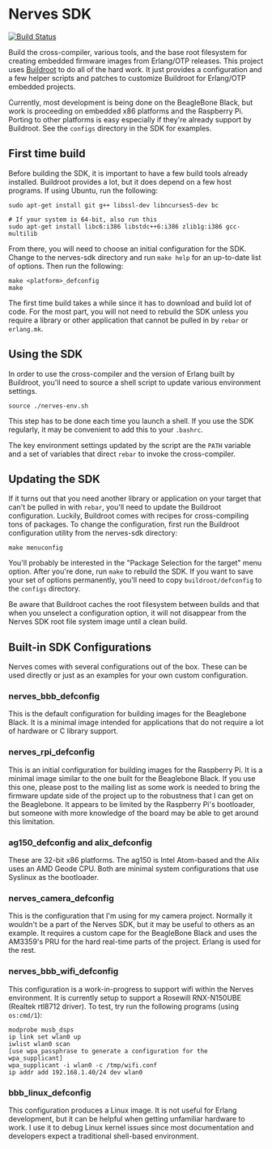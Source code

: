 # Nerves SDK
[![Build Status](https://travis-ci.org/nerves-project/nerves-sdk.png?branch=master)](https://travis-ci.org/nerves-project/nerves-sdk)

Build the cross-compiler, various tools, and the base root filesystem
for creating embedded firmware images from Erlang/OTP releases. This
project uses [Buildroot](http://buildroot.net/) to do all of the hard
work. It just provides a configuration and a few helper scripts and
patches to customize Buildroot for Erlang/OTP embedded projects.

Currently, most development is being done on the BeagleBone Black, but
work is proceeding on embedded x86 platforms and the Raspberry Pi. Porting
to other platforms is easy especially if they're already support by Buildroot.
See the `configs` directory in the SDK for examples.

## First time build

Before building the SDK, it is important to have a few build tools
already installed. Buildroot provides a lot, but it does depend on
a few host programs. If using Ubuntu, run the following:

    sudo apt-get install git g++ libssl-dev libncurses5-dev bc

    # If your system is 64-bit, also run this
	sudo apt-get install libc6:i386 libstdc++6:i386 zlib1g:i386 gcc-multilib

From there, you will need to choose an initial configuration for the SDK. Change
to the nerves-sdk directory and run `make help` for an up-to-date list of options.
Then run the following:

    make <platform>_defconfig
    make

The first time build takes a while since it has to download and
build lot of code. For the most part, you will not need to rebuild
the SDK unless you require a library or other application that
cannot be pulled in by `rebar` or `erlang.mk`.

## Using the SDK

In order to use the cross-compiler and the version of Erlang built by
Buildroot, you'll need to source a shell script to update various
environment settings.

    source ./nerves-env.sh

This step has to be done each time you launch a shell. If you use
the SDK regularly, it may be convenient to add this to your `.bashrc`.

The key environment settings updated by the script are the `PATH`
variable and a set of variables that direct `rebar` to invoke the
cross-compiler.

## Updating the SDK

If it turns out that you need another library or application on
your target that can't be pulled in with `rebar`, you'll need
to update the Buildroot configuration. Luckily, Buildroot comes
with recipes for cross-compiling tons of packages. To change the
configuration, first run the Buildroot configuration utility from
the nerves-sdk directory:

    make menuconfig

You'll probably be interested in the "Package Selection for the target"
menu option. After you're done, run `make` to rebuild the SDK. If you
want to save your set of options permanently, you'll need to copy
`buildroot/defconfig` to the `configs` directory.

Be aware that Buildroot caches the root filesystem between builds
and that when you unselect a configuration option, it will not
disappear from the Nerves SDK root file system image until a clean
build.

## Built-in SDK Configurations

Nerves comes with several configurations out of the box. These can be
used directly or just as an examples for your own custom configuration.

### nerves_bbb_defconfig

This is the default configuration for building images for the Beaglebone
Black. It is a minimal image intended for applications that do not require
a lot of hardware or C library support.

### nerves_rpi_defconfig

This is an initial configuration for building images for the Raspberry Pi.
It is a minimal image similar to the one built for the Beaglebone Black.
If you use this one, please post to the mailing list as some work is needed
to bring the firmware update side of the project up to the robustness that
I can get on the Beaglebone. It appears to be limited by the Raspberry Pi's
bootloader, but someone with more knowledge of the board may be able to get
around this limitation.

### ag150_defconfig and alix_defconfig

These are 32-bit x86 platforms. The ag150 is Intel Atom-based and the Alix uses
an AMD Geode CPU. Both are minimal system configurations that use Syslinux
as the bootloader.

### nerves_camera_defconfig

This is the configuration that I'm using for my camera project. Normally
it wouldn't be a part of the Nerves SDK, but it may be useful to others as
an example. It requires a custom cape for the BeagleBone Black and uses the
AM3359's PRU for the hard real-time parts of the project. Erlang is used
for the rest.

### nerves_bbb_wifi_defconfig

This configuration is a work-in-progress to support wifi within the Nerves
environment. It is currently setup to support a Rosewill RNX-N150UBE (Realtek
rtl8712 driver). To test, try run the following programs (using `os:cmd/1`):

```
modprobe musb_dsps
ip link set wlan0 up
iwlist wlan0 scan
[use wpa_passphrase to generate a configuration for the wpa_supplicant]
wpa_supplicant -i wlan0 -c /tmp/wifi.conf
ip addr add 192.168.1.40/24 dev wlan0
```
### bbb_linux_defconfig

This configuration produces a Linux image. It is not useful for Erlang
development, but it can be helpful when getting unfamiliar hardware to work.
I use it to debug Linux kernel issues since most documentation and
developers expect a traditional shell-based environment.

